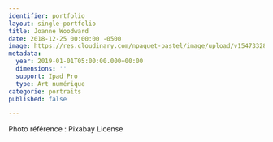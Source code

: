 ```yaml
---
identifier: portfolio
layout: single-portfolio
title: Joanne Woodward
date: 2018-12-25 00:00:00 -0500
image: https://res.cloudinary.com/npaquet-pastel/image/upload/v1547332815/Johanne%20Qoodward%2C%202-19.jpg
metadata:
  year: 2019-01-01T05:00:00.000+00:00
  dimensions: ''
  support: Ipad Pro
  type: Art numérique
categorie: portraits
published: false

---
```

Photo référence : Pixabay License
